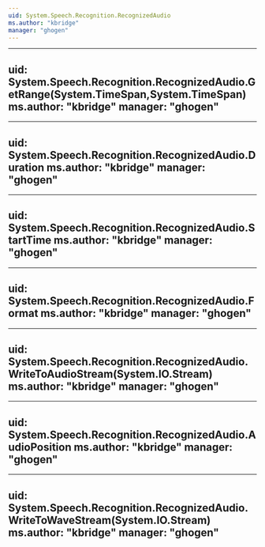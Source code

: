 ```yaml
---
uid: System.Speech.Recognition.RecognizedAudio
ms.author: "kbridge"
manager: "ghogen"
---
```


---
uid: System.Speech.Recognition.RecognizedAudio.GetRange(System.TimeSpan,System.TimeSpan)
ms.author: "kbridge"
manager: "ghogen"
---

---
uid: System.Speech.Recognition.RecognizedAudio.Duration
ms.author: "kbridge"
manager: "ghogen"
---

---
uid: System.Speech.Recognition.RecognizedAudio.StartTime
ms.author: "kbridge"
manager: "ghogen"
---

---
uid: System.Speech.Recognition.RecognizedAudio.Format
ms.author: "kbridge"
manager: "ghogen"
---

---
uid: System.Speech.Recognition.RecognizedAudio.WriteToAudioStream(System.IO.Stream)
ms.author: "kbridge"
manager: "ghogen"
---

---
uid: System.Speech.Recognition.RecognizedAudio.AudioPosition
ms.author: "kbridge"
manager: "ghogen"
---

---
uid: System.Speech.Recognition.RecognizedAudio.WriteToWaveStream(System.IO.Stream)
ms.author: "kbridge"
manager: "ghogen"
---
